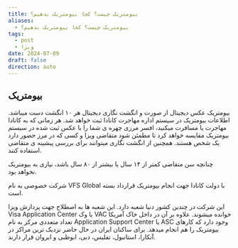 ```yaml
---
title: بیومتریک چیست؟ کجا بیومتریک بدهیم؟
aliases:
  - بیومتریک چیست؟ کجا بیومتریک بدهیم؟
tags:
  - post
  - ویزا
date: 2024-07-09
draft: false
direction: auto
---
```


## بیومتریک

بیومتریک عکس دیجیتال از صورت و انگشت نگاری دیجیتال هر ۱۰ انگشت دست میباشد. اطلاعات بیومتریک در سیستم اداره مهاجرت کانادا ثبت خواهد شد. هر زمانی که به کانادا مهاجرت یا مسافرت
میکنید، افسر مرزی چهره ی شما را با عکس ثبت شده در سیستم بیومتریک مقایسه خواهد کرد تا مطمئن شود متقاضی ویزا و کسی که در مرز حضور دارد یک شخص هستند. همچنین از انگشت نگاری میتوانند برای بررسی پیشینه ی متقاضی استفاده کنند. 

چنانچه سن متقاضی کمتر از ۱۴ سال یا بیشتر از ۸۰ سال باشد، نیازی به بیومتریک نخواهد بود. 

شرکت خصوصی به نام VFS Global با دولت کانادا جهت انجام بیومتریک قرارداد بسته است. 

این شرکت در چندین کشور دنیا شعبه دارد. این شعبه ها به اصطلاح جهت پردازش ویزا Visa Application Center یا وک VAC خوانده میشوند. علاوه بر آن در داخل خاک آمریکا تعداد متعددی مرکز به نام Application Support Center یا ASC وجود دارد که کارهای بیومتریک را هم انجام میدهد. برای ساکنان ایران در حال حاضر نزدیک ترین مراکز در آنکارا، استانبول، تفلیس، دبی، ابوظبی و ایروان قرار دارند.

